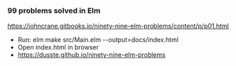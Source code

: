 ### 99 problems solved in Elm 
https://johncrane.gitbooks.io/ninety-nine-elm-problems/content/p/p01.html

- Run: elm make src/Main.elm --output=docs/index.html
- Open index.html in browser
- https://dusste.github.io/ninety-nine-elm-problems
